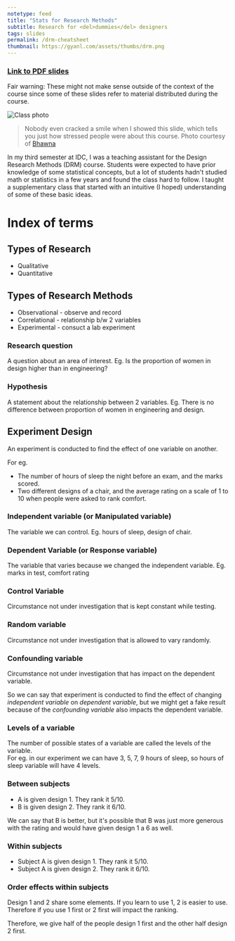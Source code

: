 ```yaml
---
notetype: feed
title: "Stats for Research Methods"
subtitle: Research for <del>dummies</del> designers
tags: slides
permalink: /drm-cheatsheet
thumbnail: https://gyanl.com/assets/thumbs/drm.png
---
```


### [Link to PDF slides](https://www.dropbox.com/s/05228sulizdxwqw/Stats%20for%20DRM%20v2.pdf?dl=0)
Fair warning: These might not make sense outside of the context of the course since some of these slides refer to material distributed during the course.

![Class photo](https://gyanl.com/assets/talk-curves.jpeg)

> Nobody even cracked a smile when I showed this slide, which tells you just how stressed people were about this course. Photo courtesy of [Bhawna](https://www.behance.net/sonibhawna)

In my third semester at IDC, I was a teaching assistant for the Design Research Methods (DRM) course. Students were expected to have prior knowledge of some statistical concepts, but a lot of students hadn't studied math or statistics in a few years and found the class hard to follow. I taught a supplementary class that started with an intuitive (I hoped) understanding of some of these basic ideas.



# Index of terms

## Types of Research

- Qualitative
- Quantitative

## Types of Research Methods

- Observational - observe and record
- Correlational - relationship b/w 2 variables
- Experimental - consuct a lab experiment

### Research question

A question about an area of interest.
Eg. Is the proportion of women in design higher than in engineering?

### Hypothesis

A statement about the relationship between 2 variables.
Eg. There is no difference between proportion of women in engineering and design.

## Experiment Design

An experiment is conducted to find the effect of one variable on another.

For eg.

- The number of hours of sleep the night before an exam, and the marks scored.
- Two different designs of a chair, and the average rating on a scale of 1 to 10 when people were asked to rank comfort.

### Independent variable (or Manipulated variable)

The variable we can control. Eg. hours of sleep, design of chair.

### Dependent Variable (or Response variable)

The variable that varies because we changed the independent variable. Eg. marks in test, comfort rating

### Control Variable

Circumstance not under investigation that is kept constant while testing.

### Random variable

Circumstance not under investigation that is allowed to vary randomly.

### Confounding variable

Circumstance not under investigation that has impact on the dependent variable.

So we can say that experiment is conducted to find the effect of changing _independent variable_ on _dependent variable_, but we might get a fake result because of the _confounding variable_ also impacts the dependent variable.

### Levels of a variable

The number of possible states of a variable are called the levels of the variable.  
For eg. in our experiment we can have 3, 5, 7, 9 hours of sleep, so hours of sleep variable will have 4 levels.

### Between subjects

- A is given design 1. They rank it 5/10.
- B is given design 2. They rank it 6/10.

We can say that B is better, but it's possible that B was just more generous with the rating and would have given design 1 a 6 as well.

### Within subjects

- Subject A is given design 1. They rank it 5/10.
- Subject A is given design 2. They rank it 6/10.

### Order effects within subjects

Design 1 and 2 share some elements. If you learn to use 1, 2 is easier to use. Therefore if you use 1 first or 2 first will impact the ranking.

Therefore, we give half of the people design 1 first and the other half design 2 first.
